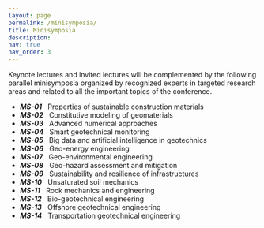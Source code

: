 ```yaml
---
layout: page
permalink: /minisymposia/
title: Minisymposia
description: 
nav: true
nav_order: 3
---
```


Keynote lectures and invited lectures will be complemented by the following parallel minisymposia organized by recognized experts in targeted research areas and related to all the important topics of the conference.

* ***MS-01*** &nbsp;  Properties of sustainable construction materials
* ***MS-02*** &nbsp;  Constitutive modeling of geomaterials 
* ***MS-03*** &nbsp;  Advanced numerical approaches 
* ***MS-04*** &nbsp;  Smart geotechnical monitoring 
* ***MS-05*** &nbsp;  Big data and artificial intelligence in geotechnics
* ***MS-06*** &nbsp;  Geo-energy engineering
* ***MS-07*** &nbsp;  Geo-environmental engineering 
* ***MS-08*** &nbsp;  Geo-hazard assessment and mitigation
* ***MS-09*** &nbsp;  Sustainability and resilience of infrastructures
* ***MS-10*** &nbsp;  Unsaturated soil mechanics
* ***MS-11*** &nbsp;  Rock mechanics and engineering 
* ***MS-12*** &nbsp;  Bio-geotechnical engineering 
* ***MS-13*** &nbsp;  Offshore geotechnical engineering 
* ***MS-14*** &nbsp;  Transportation geotechnical engineering 